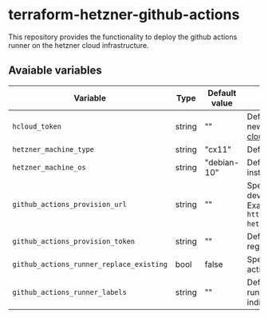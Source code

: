 # terraform-hetzner-github-actions

This repository provides the functionality to deploy the github actions runner on the hetzner cloud infrastructure.

## Avaiable variables

| Variable | Type | Default value | Description |
|----------|------|---------------|-------------|
| `hcloud_token` | string | "" | Defines the authentication token with which new machines are registered with the [hetzner cloud](https://www.hetzner.com/cloud). |
| `hetzner_machine_type` | string | "cx11" | Define the machine type to be used. |
| `hetzner_machine_os` | string | "debian-10" | Defines the machine operating system to be installed. |
| `github_actions_provision_url` | string | "" | Specifies the location to use for registering new devices. Can be a repository or a company. Example: `https://github.com/programmfabrik/terraform-hetzner-github-actions`. |
| `github_actions_provision_token` | string | "" | Defines the authentication token used to register new Github action runners. |
| `github_actions_runner_replace_existing` | bool | false | Specifies whether to replace existing Github action runners with the same name. |
| `github_actions_runner_labels` | string | "" | Defines a list of labels used to identify the runners. The list is divided by separating the individual entries with `,`. |
